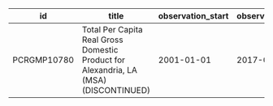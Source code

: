 | id          | title                                                                                | observation_start   | observation_end   |
|-------------|--------------------------------------------------------------------------------------|---------------------|-------------------|
| PCRGMP10780 | Total Per Capita Real Gross Domestic Product for Alexandria, LA (MSA) (DISCONTINUED) | 2001-01-01          | 2017-01-01        |